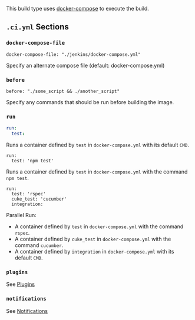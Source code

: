 This build type uses [docker-compose](https://docs.docker.com/compose/) to execute the build.

## `.ci.yml` Sections

### `docker-compose-file`

```
docker-compose-file: "./jenkins/docker-compose.yml"
```
Specify an alternate compose file (default: docker-compose.yml)

### `before`

```
before: "./some_script && ./another_script"
```
Specify any commands that should be run before building the image.

### `run`

```yml
run:
  test:
```
Runs a container defined by `test` in `docker-compose.yml` with its default `CMD`.


```
run:
  test: 'npm test'
```
Runs a container defined by `test` in `docker-compose.yml` with the command `npm test`.

```
run:
  test: 'rspec'
  cuke_test: 'cucumber'
  integration:
```
Parallel Run:

 - A container defined by `test` in `docker-compose.yml` with the command
  `rspec`.
 - A container defined by `cuke_test` in `docker-compose.yml` with the command
  `cucumber`.
 - A container defined by `integration` in `docker-compose.yml` with its default `CMD`.

### `plugins`
See [Plugins](Plugins)

### `notifications`
See [Notifications](Notifications)
